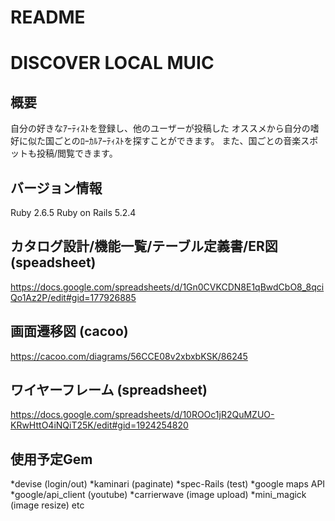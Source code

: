 # README

# DISCOVER LOCAL MUIC

## 概要
自分の好きなｱｰﾃｨｽﾄを登録し、他のユーザーが投稿した
オススメから自分の嗜好に似た国ごとのﾛｰｶﾙｱｰﾃｨｽﾄを探すことができます。
また、国ごとの音楽スポットも投稿/閲覧できます。

## バージョン情報
Ruby 2.6.5
Ruby on Rails 5.2.4

## カタログ設計/機能一覧/テーブル定義書/ER図　(speadsheet)
https://docs.google.com/spreadsheets/d/1Gn0CVKCDN8E1qBwdCbO8_8qciQo1Az2P/edit#gid=177926885

## 画面遷移図 (cacoo)
https://cacoo.com/diagrams/56CCE08v2xbxbKSK/86245

## ワイヤーフレーム (spreadsheet)
https://docs.google.com/spreadsheets/d/10ROOc1jR2QuMZUO-KRwHttO4iNQiT25K/edit#gid=1924254820

## 使用予定Gem
*devise  (login/out)
*kaminari (paginate)
*spec-Rails (test)
*google maps API
*google/api_client (youtube)
*carrierwave  (image upload)
*mini_magick  (image resize)
etc
